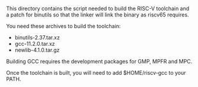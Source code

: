 This directory contains the script needed to build the RISC-V toolchain and a patch for binutils so that the linker will link the binary as riscv65 requires.

You need these archives to build the toolchain:

* binutils-2.37.tar.xz
* gcc-11.2.0.tar.xz
* newlib-4.1.0.tar.gz

Building GCC requires the development packages for GMP, MPFR and MPC.

Once the toolchain is built, you will need to add $HOME/riscv-gcc to your PATH.
